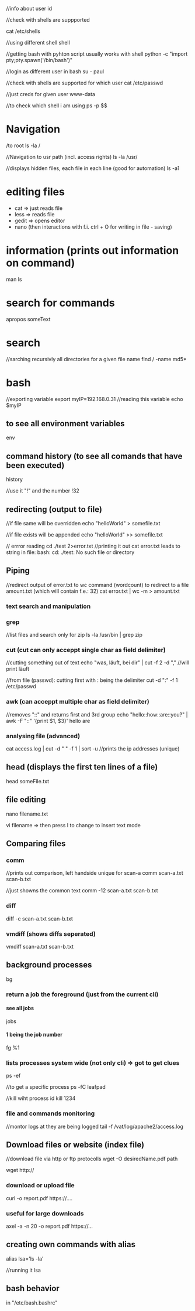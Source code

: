 //info about user
id

//check with shells are suppported 

cat /etc/shells 

//using different shell
shell

//getting bash with pyhton script usually works with shell
python -c "import pty;pty.spawn('/bin/bash')" 

//login as different user in bash
su - paul

//check with shells are supported for which user
cat /etc/passwd

//just creds for given user www-data


//to check which shell i am using
ps -p $$

# Navigation 
/to root
ls -la /

//Navigation to usr path (incl. access rights)
ls -la /usr/

//displays hidden files, each file in each line (good for automation)
ls -a1



# editing files
* cat => just reads file
* less => reads file
* gedit => opens editor
* nano (then interactions with f.i. ctrl + O for writing in file - saving)

# information (prints out information on command)
man ls 

# search for commands 
apropos someText

# search

//sarching recursivly all directories for a given file name
find / -name  md5*


# bash
//exporting variable
export myIP=192.168.0.31
//reading this variable
echo $myIP

## to see all environment variables
env

## command history (to see all comands that have been executed)
history 

//use it "!" and the number
!32

## redirecting (output to file)

//if file same will be overridden
echo "helloWorld" > somefile.txt

//if file exists will be appended
echo "helloWorld" >> somefile.txt

// errror reading
cd ./test 2>error.txt
//printing it out
cat error.txt leads to string in file: bash: cd: ./test: No such file or directory

## Piping
//redirect output of error.txt to wc command (wordcount) to redirect to a file amount.txt (which will contain f.e.: 32)
cat error.txt | wc -m > amount.txt

### text search and manipulation
### grep
//list files and search only for zip
ls -la /usr/bin | grep zip

### cut (cut can only acceppt single char as field delimiter)
//cutting something out of text
 echo "was, läuft, bei dir" | cut -f 2 -d ","
 //will print
 läuft

//from file (passwd): cutting first with : being the delimiter
cut -d ":" -f 1 /etc/passwd

### awk (can acceppt multiple char as field delimiter)
//removes "::" and returns first and 3rd group
echo "hello::how::are::you?" | awk -F "::" '{print $1, $3}'
hello are

### analysing file (advanced)
cat access.log | cut -d " " -f 1 | sort -u
//prints the ip addresses (unique)

## head (displays the first ten lines of a file)
head someFile.txt

## file editing
nano filename.txt

vi filename => then press I to change to insert text mode

## Comparing files
### comm
//prints out comparison, left handside unique for scan-a
comm scan-a.txt scan-b.txt

//just showns the common text
comm -12 scan-a.txt scan-b.txt

### diff
diff -c scan-a.txt scan-b.txt

### vmdiff (shows diffs seperated)

vmdiff scan-a.txt scan-b.txt

## background processes
bg

### return a job the foreground (just from the current cli)
#### see all jobs 
jobs
#### 1 being the job number
fg %1

### lists processes system wide (not only cli) => got to get clues
ps -ef 

//to get a specific process
ps -fC leafpad

//kill wiht process id
kill 1234

### file and commands monitoring
//montor logs at they are being logged 
tail -f /vat/log/apache2/access.log

## Download files or website (index file)
//download file via http or ftp protocolls
wget -O desiredName.pdf path

wget http://

### download or upload file 
curl -o report.pdf https://....

### useful for large downloads
axel -a -n 20 -o report.pdf https://...

## creating own commands with alias
 alias lsa='ls -la'

 //running it
 lsa

 ## bash behavior
 in "/etc/bash.bashrc"

